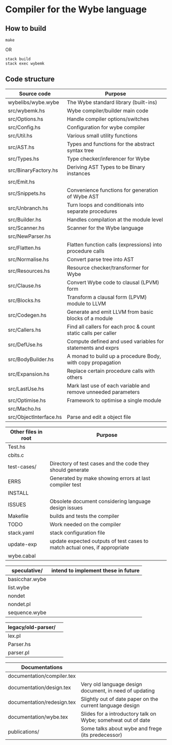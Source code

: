 # Compiler for the Wybe language

## How to build

```shell
make
```

OR

```shell
stack build
stack exec wybemk
```

## Code structure

Source code            | Purpose
-----------------------|----------
wybelibs/wybe.wybe     | The Wybe standard library (built-ins)
src/wybemk.hs          | Wybe compiler/builder main code
src/Options.hs         | Handle compiler options/switches
src/Config.hs          | Configuration for wybe compiler
src/Util.hs            | Various small utility functions
src/AST.hs             | Types and functions for the abstract syntax tree
src/Types.hs           | Type checker/inferencer for Wybe
src/BinaryFactory.hs   | Deriving AST Types to be Binary instances
src/Emit.hs            |
src/Snippets.hs        | Convenience functions for generation of Wybe AST
src/Unbranch.hs        | Turn loops and conditionals into separate procedures
src/Builder.hs         | Handles compilation at the module level
src/Scanner.hs         | Scanner for the Wybe language
src/NewParser.hs       |
src/Flatten.hs         | Flatten function calls (expressions) into procedure calls
src/Normalise.hs       | Convert parse tree into AST
src/Resources.hs       | Resource checker/transformer for Wybe
src/Clause.hs          | Convert Wybe code to clausal (LPVM) form
src/Blocks.hs          | Transform a clausal form (LPVM) module to LLVM
src/Codegen.hs         | Generate and emit LLVM from basic blocks of a module
src/Callers.hs         | Find all callers for each proc & count static calls per caller
src/DefUse.hs          | Compute defined and used variables for statements and exprs
src/BodyBuilder.hs     | A monad to build up a procedure Body, with copy propagation
src/Expansion.hs       | Replace certain procedure calls with others
src/LastUse.hs         | Mark last use of each variable and remove unneeded parameters
src/Optimise.hs        | Framework to optimise a single module
src/Macho.hs           |
src/ObjectInterface.hs | Parse and edit a object file

Other files in root    | Purpose
-----------------------|----------
Test.hs                |
cbits.c                |
test-cases/            | Directory of test cases and the code they should generate
ERRS                   | Generated by make showing errors at last compiler test
INSTALL                |
ISSUES                 | Obsolete document considering language design issues
Makefile               | builds and tests the compiler
TODO                   | Work needed on the compiler
stack.yaml             | stack configuration file
update-exp             | update expected outputs of test cases to match actual ones, if appropriate
wybe.cabal             |

| speculative/ | intend to implement these in future |
|--------------|-------------------------------------|
basicchar.wybe |
list.wybe      |
nondet         |
nondet.pl      |
sequence.wybe  |

| legacy/old-parser/ |           |
|--------------------|-----------|
lex.pl               |
Parser.hs            |
parser.pl            |

| **Documentations**       |           |
|--------------------------|-----------|
documentation/compiler.tex |
documentation/design.tex   | Very old language design document, in need of updating
documentation/redesign.tex | Slightly out of date paper on the current language design
documentation/wybe.tex     | Slides for a introductory talk on Wybe; somehwat out of date
publications/              | Some talks about wybe and frege (its predecessor)